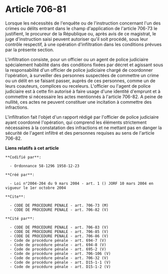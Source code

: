 # Article 706-81

Lorsque les nécessités de l'enquête ou de l'instruction concernant l'un des crimes ou délits entrant dans le champ
d'application de l'article 706-73 le justifient, le procureur de la République ou, après avis de ce magistrat, le juge
d'instruction saisi peuvent autoriser qu'il soit procédé, sous leur contrôle respectif, à une opération d'infiltration dans
les conditions prévues par la présente section.

L'infiltration consiste, pour un officier ou un agent de police judiciaire spécialement habilité dans des conditions fixées
par décret et agissant sous la responsabilité d'un officier de police judiciaire chargé de coordonner l'opération, à
surveiller des personnes suspectées de commettre un crime ou un délit en se faisant passer, auprès de ces personnes, comme un
de leurs coauteurs, complices ou receleurs. L'officier ou l'agent de police judiciaire est à cette fin autorisé à faire usage
d'une identité d'emprunt et à commettre si nécessaire les actes mentionnés à l'article 706-82. A peine de nullité, ces actes
ne peuvent constituer une incitation à commettre des infractions.

L'infiltration fait l'objet d'un rapport rédigé par l'officier de police judiciaire ayant coordonné l'opération, qui comprend
les éléments strictement nécessaires à la constatation des infractions et ne mettant pas en danger la sécurité de l'agent
infiltré et des personnes requises au sens de l'article 706-82.

**Liens relatifs à cet article**

	**Codifié par**:

	  - Ordonnance 58-1296 1958-12-23

	**Créé par**:

	  - Loi n°2004-204 du 9 mars 2004 - art. 1 () JORF 10 mars 2004 en vigueur le 1er octobre 2004

	**Cite**:

	  - CODE DE PROCEDURE PENALE - art. 706-73 (M)
	  - CODE DE PROCEDURE PENALE - art. 706-82 (V)

	**Cité par**:

	  - CODE DE PROCEDURE PENALE - art. 706-83 (V)
	  - CODE DE PROCEDURE PENALE - art. 706-85 (V)
	  - CODE DE PROCEDURE PENALE - art. 706-86 (V)
	  - Code de procédure pénale - art. 694-7 (V)
	  - Code de procédure pénale - art. 694-8 (V)
	  - Code de procédure pénale - art. 695-2 (V)
	  - Code de procédure pénale - art. 706-106 (V)
	  - Code de procédure pénale - art. 706-32 (V)
	  - Code de procédure pénale - art. D15-1-1 (V)
	  - Code de procédure pénale - art. D15-1-2 (V)
